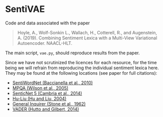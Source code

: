 # SentiVAE

Code and data associated with the paper

> Hoyle, A., Wolf-Sonkin L., Wallach, H., Cotterell, R., and Augenstein, A. (2019). Combining Sentiment Lexica with a Multi-View Variational Autoencoder. NAACL-HLT.

The main script, `vae.py`, should reproduce results from the paper.

Since we have not scrutinized the licences for each resource, for the time being we will refrain from reproducing the individual sentiment lexica here. They may be found at the following locations (see paper for full citations):

* [SentiWordNet (Baccianella et al., 2010)](https://sentiwordnet.isti.cnr.it/)
* [MPQA (Wilson et al., 2005)](http://mpqa.cs.pitt.edu/lexicons/subj_lexicon/)
* [SenticNet 5 (Cambria et al., 2014)](http://sentic.net/downloads/)
* [Hu-Liu (Hu and Liu, 2004)](https://www.cs.uic.edu/~liub/FBS/sentiment-analysis.html#lexicon)
* [General Inquirer (Stone et al., 1962)](http://www.wjh.harvard.edu/~inquirer/spreadsheet_guide.htm)
* [VADER (Hutto and Gilbert, 2014)](https://github.com/cjhutto/vaderSentiment)